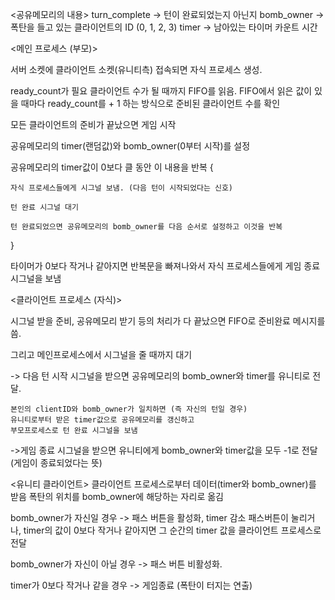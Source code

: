 <공유메모리의 내용>
turn_complete -> 턴이 완료되었는지 아닌지
bomb_owner -> 폭탄을 들고 있는 클라이언트의 ID (0, 1, 2, 3)
timer -> 남아있는 타이머 카운트 시간

<메인 프로세스 (부모)>

서버 소켓에 클라이언트 소켓(유니티측) 접속되면 자식 프로세스 생성.

ready_count가 필요 클라이언트 수가 될 때까지 FIFO를 읽음.
FIFO에서 읽은 값이 있을 때마다 ready_count를 + 1 하는 방식으로 준비된 클라이언트 수를 확인

모든 클라이언트의 준비가 끝났으면 게임 시작

공유메모리의 timer(랜덤값)와 bomb_owner(0부터 시작)를 설정


공유메모리의 timer값이 0보다 클 동안 이 내용을 반복 {

	자식 프로세스들에게 시그널 보냄. (다음 턴이 시작되었다는 신호)

	턴 완료 시그널 대기

	턴 완료되었으면 공유메모리의 bomb_owner를 다음 순서로 설정하고 이것을 반복
}

타이머가 0보다 작거나 같아지면 반복문을 빠져나와서
자식 프로세스들에게 게임 종료 시그널을 보냄


<클라이언트 프로세스 (자식)>

시그널 받을 준비, 공유메모리 받기 등의 처리가 다 끝났으면 FIFO로 준비완료 메시지를 씀.

그리고 메인프로세스에서 시그널을 줄 때까지 대기

-> 다음 턴 시작 시그널을 받으면
	공유메모리의 bomb_owner와 timer를 유니티로 전달.
	
	본인의 clientID와 bomb_owner가 일치하면 (즉 자신의 턴일 경우)
	유니티로부터 받은 timer값으로 공유메모리를 갱신하고
	부모프로세스로 턴 완료 시그널을 보냄	

->게임 종료 시그널을 받으면
	유니티에게 bomb_owner와 timer값을 모두 -1로 전달 (게임이 종료되었다는 뜻)


<유니티 클라이언트>
클라이언트 프로세스로부터 데이터(timer와 bomb_owner)를 받음
폭탄의 위치를 bomb_owner에 해당하는 자리로 옮김

bomb_owner가 자신일 경우 -> 패스 버튼을 활성화, timer 감소
	패스버튼이 눌리거나, timer의 값이 0보다 작거나 같아지면
	그 순간의 timer 값을 클라이언트 프로세스로 전달


bomb_owner가 자신이 아닐 경우 -> 패스 버튼 비활성화.

timer가 0보다 작거나 같을 경우 -> 게임종료 (폭탄이 터지는 연출)
